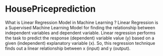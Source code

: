 # HousePriceprediction

What is Linear Regression Model in Machine Learning ?
Linear Regression is a Supervised Machine Learning Model for finding the relationship between independent variables and dependent variable. Linear regression performs the task to predict the response (dependent) variable value (y) based on a given (independent) explanatory variable (x). So, this regression technique finds out a linear relationship between x (input) and y (output).
